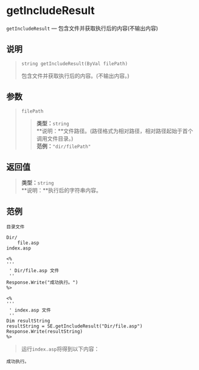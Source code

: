 getIncludeResult
================
`getIncludeResult` &mdash; 包含文件并获取执行后的内容(不输出内容)

说明
----
>     string getIncludeResult(ByVal filePath)
> 包含文件并获取执行后的内容。(不输出内容。)

参数
----
> `filePath`
>> **类型：**`string`  
>> **说明：**文件路径。(路径格式为相对路径，相对路径起始于首个调用文件目录。)  
>> **范例：**`"dir/filePath"`

返回值
------
> **类型：**`string`  
> **说明：**执行后的字符串内容。

范例
----
>
    目录文件
>
    Dir/
        file.asp
    index.asp
>>
>
    <%
    '''
     ' Dir/file.asp 文件
     ''
    Response.Write("成功执行。")
    %>
>>
>
    <%
    '''
     ' index.asp 文件
     ''
    Dim resultString
    resultString = SE.getIncludeResult("Dir/file.asp")
    Response.Write(resultString)
    %>
> 运行`index.asp`将得到以下内容：  
>
    成功执行。
